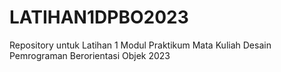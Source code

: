 # LATIHAN1DPBO2023
Repository untuk Latihan 1 Modul Praktikum Mata Kuliah Desain Pemrograman Berorientasi Objek 2023

